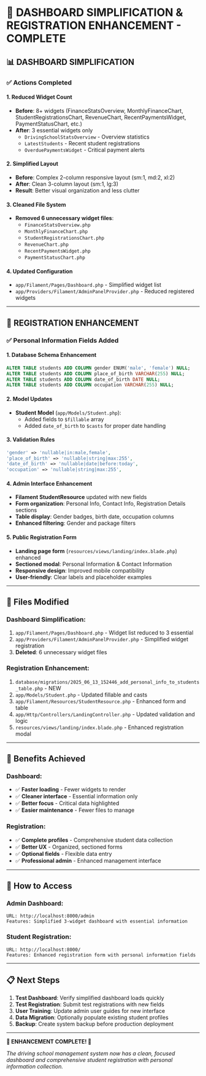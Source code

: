 # 🎯 DASHBOARD SIMPLIFICATION & REGISTRATION ENHANCEMENT - COMPLETE

## 📊 DASHBOARD SIMPLIFICATION

### ✅ **Actions Completed**

#### **1. Reduced Widget Count**

-   **Before**: 8+ widgets (FinanceStatsOverview, MonthlyFinanceChart, StudentRegistrationsChart, RevenueChart, RecentPaymentsWidget, PaymentStatusChart, etc.)
-   **After**: 3 essential widgets only
    -   `DrivingSchoolStatsOverview` - Overview statistics
    -   `LatestStudents` - Recent student registrations
    -   `OverduePaymentsWidget` - Critical payment alerts

#### **2. Simplified Layout**

-   **Before**: Complex 2-column responsive layout (sm:1, md:2, xl:2)
-   **After**: Clean 3-column layout (sm:1, lg:3)
-   **Result**: Better visual organization and less clutter

#### **3. Cleaned File System**

-   **Removed 6 unnecessary widget files**:
    -   `FinanceStatsOverview.php`
    -   `MonthlyFinanceChart.php`
    -   `StudentRegistrationsChart.php`
    -   `RevenueChart.php`
    -   `RecentPaymentsWidget.php`
    -   `PaymentStatusChart.php`

#### **4. Updated Configuration**

-   `app/Filament/Pages/Dashboard.php` - Simplified widget list
-   `app/Providers/Filament/AdminPanelProvider.php` - Reduced registered widgets

---

## 👤 REGISTRATION ENHANCEMENT

### ✅ **Personal Information Fields Added**

#### **1. Database Schema Enhancement**

```sql
ALTER TABLE students ADD COLUMN gender ENUM('male', 'female') NULL;
ALTER TABLE students ADD COLUMN place_of_birth VARCHAR(255) NULL;
ALTER TABLE students ADD COLUMN date_of_birth DATE NULL;
ALTER TABLE students ADD COLUMN occupation VARCHAR(255) NULL;
```

#### **2. Model Updates**

-   **Student Model** (`app/Models/Student.php`):
    -   Added fields to `$fillable` array
    -   Added `date_of_birth` to `$casts` for proper date handling

#### **3. Validation Rules**

```php
'gender' => 'nullable|in:male,female',
'place_of_birth' => 'nullable|string|max:255',
'date_of_birth' => 'nullable|date|before:today',
'occupation' => 'nullable|string|max:255',
```

#### **4. Admin Interface Enhancement**

-   **Filament StudentResource** updated with new fields
-   **Form organization**: Personal Info, Contact Info, Registration Details sections
-   **Table display**: Gender badges, birth date, occupation columns
-   **Enhanced filtering**: Gender and package filters

#### **5. Public Registration Form**

-   **Landing page form** (`resources/views/landing/index.blade.php`) enhanced
-   **Sectioned modal**: Personal Information & Contact Information
-   **Responsive design**: Improved mobile compatibility
-   **User-friendly**: Clear labels and placeholder examples

---

## 🔧 **Files Modified**

### **Dashboard Simplification:**

1. `app/Filament/Pages/Dashboard.php` - Widget list reduced to 3 essential
2. `app/Providers/Filament/AdminPanelProvider.php` - Simplified widget registration
3. **Deleted**: 6 unnecessary widget files

### **Registration Enhancement:**

1. `database/migrations/2025_06_13_152446_add_personal_info_to_students_table.php` - NEW
2. `app/Models/Student.php` - Updated fillable and casts
3. `app/Filament/Resources/StudentResource.php` - Enhanced form and table
4. `app/Http/Controllers/LandingController.php` - Updated validation and logic
5. `resources/views/landing/index.blade.php` - Enhanced registration modal

---

## 🎯 **Benefits Achieved**

### **Dashboard:**

-   ✅ **Faster loading** - Fewer widgets to render
-   ✅ **Cleaner interface** - Essential information only
-   ✅ **Better focus** - Critical data highlighted
-   ✅ **Easier maintenance** - Fewer files to manage

### **Registration:**

-   ✅ **Complete profiles** - Comprehensive student data collection
-   ✅ **Better UX** - Organized, sectioned forms
-   ✅ **Optional fields** - Flexible data entry
-   ✅ **Professional admin** - Enhanced management interface

---

## 🚀 **How to Access**

### **Admin Dashboard:**

```
URL: http://localhost:8000/admin
Features: Simplified 3-widget dashboard with essential information
```

### **Student Registration:**

```
URL: http://localhost:8000/
Features: Enhanced registration form with personal information fields
```

---

## 📋 **Next Steps**

1. **Test Dashboard**: Verify simplified dashboard loads quickly
2. **Test Registration**: Submit test registrations with new fields
3. **User Training**: Update admin user guides for new interface
4. **Data Migration**: Optionally populate existing student profiles
5. **Backup**: Create system backup before production deployment

---

**🎉 ENHANCEMENT COMPLETE! 🎉**

_The driving school management system now has a clean, focused dashboard and comprehensive student registration with personal information collection._
